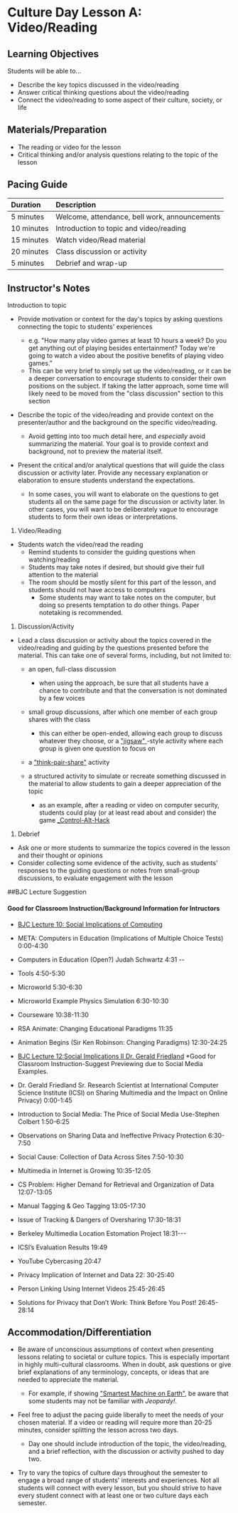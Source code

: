# Culture Day Lesson A: Video/Reading

## Learning Objectives

Students will be able to...

* Describe the key topics discussed in the video/reading
* Answer critical thinking questions about the video/reading
* Connect the video/reading to some aspect of their culture, society, or life

## Materials/Preparation

* The reading or video for the lesson
* Critical thinking and/or analysis questions relating to the topic of the lesson

## Pacing Guide

| Duration | Description |
| :--- | :--- |
| 5 minutes | Welcome, attendance, bell work, announcements |
| 10 minutes | Introduction to topic and video/reading |
| 15 minutes | Watch video/Read material |
| 20 minutes | Class discussion or activity |
| 5 minutes | Debrief and wrap-up |

## Instructor's Notes


 Introduction to topic

  * Provide motivation or context for the day's topics by asking questions connecting the topic to students' experiences

    * e.g. "How many play video games at least 10 hours a week?  Do you get anything out of playing besides entertainment?  Today we're going to watch a video about the positive benefits of playing video games."
    * This can be very brief to simply set up the video/reading, or it can be a deeper conversation to encourage students to consider their own positions on the subject.  If taking the latter approach, some time will likely need to be moved from the "class discussion" section to this section

  * Describe the topic of the video/reading and provide context on the presenter/author and the background on the specific video/reading.

    * Avoid getting into too much detail here, and _especially_ avoid summarizing the material.  Your goal is to provide context and background, not to preview the material itself.

  * Present the critical and/or analytical questions that will guide the class discussion or activity later.  Provide any necessary explanation or elaboration to ensure students understand the expectations.

    * In some cases, you will want to elaborate on the questions to get students all on the same page for the discussion or activity later.  In other cases, you will want to be deliberately vague to encourage students to form their own ideas or interpretations.  



1.  Video/Reading
  * Students watch the video/read the reading
    * Remind students to consider the guiding questions when watching/reading
    * Students may take notes if desired, but should give their full attention to the material
    * The room should be mostly silent for this part of the lesson, and students should not have access to computers
      * Some students may want to take notes on the computer, but doing so presents temptation to do other things.  Paper notetaking is recommended.




1. Discussion/Activity

  * Lead a class discussion or activity about the topics covered in the video/reading and guiding by the questions presented before the material.  This can take one of several forms, including, but not limited to:

    * an open, full-class discussion

      * when using the approach, be sure that all students have a chance to contribute and that the conversation is not dominated by a few voices

    * small group discussions, after which one member of each group shares with the class

      * this can either be open-ended, allowing each group to discuss whatever they choose, or a ["jigsaw" ](https://www.jigsaw.org/)-style activity where each group is given one question to focus on

    * a ["think-pair-share"](http://www.readingrockets.org/strategies/think-pair-share) activity

    * a structured activity to simulate or recreate something discussed in the material to allow students to gain a deeper appreciation of the topic

      * as an example, after a reading or video on computer security, students could play \(or at least read about and consider\) the game [\_Control-Alt-Hack](http://www.controlalthack.com/)




1. Debrief
  * Ask one or more students to summarize the topics covered in the lesson and their thought or opinions
  * Consider collecting some evidence of the activity, such as students' responses to the guiding questions or notes from small-group discussions, to evaluate engagement with the lesson

##BJC Lecture Suggestion
#### Good for Classroom Instruction/Background Information for Intructors

  * [BJC Lecture 10: Social Implications of Computing](https://www.youtube.com/watch?v=Rng91dxdsuM)

 * META: Computers in Education \(Implications of Multiple Choice Tests\) 0:00-4:30
 * Computers in Education \(Open?\) Judah Schwartz 4:31 --
 * Tools 4:50-5:30
 * Microworld 5:30-6:30
 * Microworld Example Physics Simulation 6:30-10:30
 * Courseware 10:38-11:30
 * RSA Animate: Changing Educational Paradigms 11:35
 * Animation Begins \(Sir Ken Robinson: Changing Paradigms\) 12:30-24:25

* [BJC Lecture 12:Social Implications II Dr. Gerald Friedland](https://www.youtube.com/watch?v=RNN19b61oRg) \*Good for Classroom Instruction-Suggest Previewing due to Social Media Examples.

 * Dr. Gerald Friedland Sr. Research Scientist at International Computer Science Institute \(ICSI\) on Sharing Multimedia and the Impact on Online Privacy\) 0:00-1:45
 * Introduction to Social Media: The Price of Social Media Use-Stephen Colbert 1:50-6:25
 * Observations on Sharing Data and Ineffective Privacy Protection 6:30-7:50
 * Social Cause: Collection of Data Across Sites 7:50-10:30
 * Multimedia in Internet is Growing 10:35-12:05
 * CS Problem: Higher Demand for Retrieval and Organization of Data 12:07-13:05
 * Manual Tagging & Geo Tagging 13:05-17:30
 * Issue of Tracking & Dangers of Oversharing 17:30-18:31
 * Berkeley Multimedia Location Estomation Project 18:31---
 * ICSI’s Evaluation Results 19:49
 * YouTube Cybercasing 20:47
 * Privacy Implication of Internet and Data 22: 30-25:40
 * Person Linking Using Internet Videos 25:45-26:45
 * Solutions for Privacy that Don’t Work: Think Before You Post! 26:45-28:14


## Accommodation/Differentiation

* Be aware of unconscious assumptions of context when presenting lessons relating to societal or culture topics.  This is especially important in highly multi-cultural classrooms.  When in doubt, ask questions or give brief explanations of any terminology, concepts, or ideas that are needed to appreciate the material.

  * For example, if showing ["Smartest Machine on Earth"](http://www.pbs.org/wgbh/nova/tech/smartest-machine-on-earth.html), be aware that some students may not be familiar with _Jeopardy!_.

* Feel free to adjust the pacing guide liberally to meet the needs of your chosen material. If a video or reading will require more than 20-25 minutes, consider splitting the lesson across two days.

  * Day one should include introduction of the topic, the video/reading, and a brief reflection, with the discussion or activity pushed to day two.

* Try to vary the topics of culture days throughout the semester to engage a broad range of students' interests and experiences.  Not all students will connect with every lesson, but you should strive to have every student connect with at least one or two culture days each semester.
